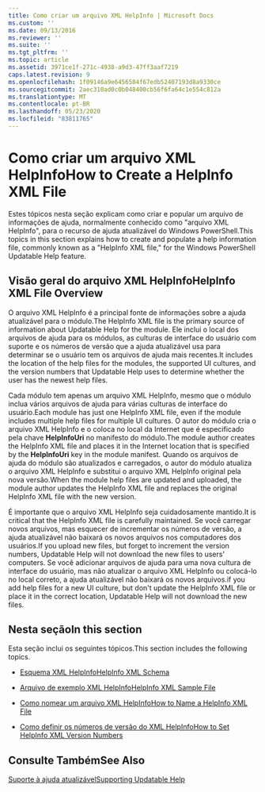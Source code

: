 ```yaml
---
title: Como criar um arquivo XML HelpInfo | Microsoft Docs
ms.custom: ''
ms.date: 09/13/2016
ms.reviewer: ''
ms.suite: ''
ms.tgt_pltfrm: ''
ms.topic: article
ms.assetid: 3971ce1f-271c-4938-a9d3-47ff3aaf7219
caps.latest.revision: 9
ms.openlocfilehash: 1f09146a9e6456584f67edb52407193d8a9330ce
ms.sourcegitcommit: 2aec310ad0c0b048400cb56f6fa64c1e554c812a
ms.translationtype: MT
ms.contentlocale: pt-BR
ms.lasthandoff: 05/23/2020
ms.locfileid: "83811765"
---
```

# <a name="how-to-create-a-helpinfo-xml-file"></a><span data-ttu-id="2a35f-102">Como criar um arquivo XML HelpInfo</span><span class="sxs-lookup"><span data-stu-id="2a35f-102">How to Create a HelpInfo XML File</span></span>

<span data-ttu-id="2a35f-103">Estes tópicos nesta seção explicam como criar e popular um arquivo de informações de ajuda, normalmente conhecido como "arquivo XML HelpInfo", para o recurso de ajuda atualizável do Windows PowerShell.</span><span class="sxs-lookup"><span data-stu-id="2a35f-103">This topics in this section explains how to create and populate a help information file, commonly known as a "HelpInfo XML file," for the Windows PowerShell Updatable Help feature.</span></span>

## <a name="helpinfo-xml-file-overview"></a><span data-ttu-id="2a35f-104">Visão geral do arquivo XML HelpInfo</span><span class="sxs-lookup"><span data-stu-id="2a35f-104">HelpInfo XML File Overview</span></span>

<span data-ttu-id="2a35f-105">O arquivo XML HelpInfo é a principal fonte de informações sobre a ajuda atualizável para o módulo.</span><span class="sxs-lookup"><span data-stu-id="2a35f-105">The HelpInfo XML file is the primary source of information about Updatable Help for the module.</span></span> <span data-ttu-id="2a35f-106">Ele inclui o local dos arquivos de ajuda para os módulos, as culturas de interface do usuário com suporte e os números de versão que a ajuda atualizável usa para determinar se o usuário tem os arquivos de ajuda mais recentes.</span><span class="sxs-lookup"><span data-stu-id="2a35f-106">It includes the location of the help files for the modules, the supported UI cultures, and the version numbers that Updatable Help uses to determine whether the user has the newest help files.</span></span>

<span data-ttu-id="2a35f-107">Cada módulo tem apenas um arquivo XML HelpInfo, mesmo que o módulo inclua vários arquivos de ajuda para várias culturas de interface do usuário.</span><span class="sxs-lookup"><span data-stu-id="2a35f-107">Each module has just one HelpInfo XML file, even if the module includes multiple help files for multiple UI cultures.</span></span> <span data-ttu-id="2a35f-108">O autor do módulo cria o arquivo XML HelpInfo e o coloca no local da Internet que é especificado pela chave **HelpInfoUri** no manifesto do módulo.</span><span class="sxs-lookup"><span data-stu-id="2a35f-108">The module author creates the HelpInfo XML file and places it in the Internet location that is specified by the **HelpInfoUri** key in the module manifest.</span></span> <span data-ttu-id="2a35f-109">Quando os arquivos de ajuda do módulo são atualizados e carregados, o autor do módulo atualiza o arquivo XML HelpInfo e substitui o arquivo XML HelpInfo original pela nova versão.</span><span class="sxs-lookup"><span data-stu-id="2a35f-109">When the module help files are updated and uploaded, the module author updates the HelpInfo XML file and replaces the original HelpInfo XML file with the new version.</span></span>

<span data-ttu-id="2a35f-110">É importante que o arquivo XML HelpInfo seja cuidadosamente mantido.</span><span class="sxs-lookup"><span data-stu-id="2a35f-110">It is critical that the HelpInfo XML file is carefully maintained.</span></span> <span data-ttu-id="2a35f-111">Se você carregar novos arquivos, mas esquecer de incrementar os números de versão, a ajuda atualizável não baixará os novos arquivos nos computadores dos usuários.</span><span class="sxs-lookup"><span data-stu-id="2a35f-111">If you upload new files, but forget to increment the version numbers, Updatable Help will not download the new files to users' computers.</span></span> <span data-ttu-id="2a35f-112">Se você adicionar arquivos de ajuda para uma nova cultura de interface do usuário, mas não atualizar o arquivo XML HelpInfo ou colocá-lo no local correto, a ajuda atualizável não baixará os novos arquivos.</span><span class="sxs-lookup"><span data-stu-id="2a35f-112">if you add help files for a new UI culture, but don't update the HelpInfo XML file or place it in the correct location, Updatable Help will not download the new files.</span></span>

## <a name="in-this-section"></a><span data-ttu-id="2a35f-113">Nesta seção</span><span class="sxs-lookup"><span data-stu-id="2a35f-113">In this section</span></span>

<span data-ttu-id="2a35f-114">Esta seção inclui os seguintes tópicos.</span><span class="sxs-lookup"><span data-stu-id="2a35f-114">This section includes the following topics.</span></span>

- [<span data-ttu-id="2a35f-115">Esquema XML HelpInfo</span><span class="sxs-lookup"><span data-stu-id="2a35f-115">HelpInfo XML Schema</span></span>](./helpinfo-xml-schema.md)

- [<span data-ttu-id="2a35f-116">Arquivo de exemplo XML HelpInfo</span><span class="sxs-lookup"><span data-stu-id="2a35f-116">HelpInfo XML Sample File</span></span>](./helpinfo-xml-sample-file.md)

- [<span data-ttu-id="2a35f-117">Como nomear um arquivo XML HelpInfo</span><span class="sxs-lookup"><span data-stu-id="2a35f-117">How to Name a HelpInfo XML File</span></span>](./how-to-name-a-helpinfo-xml-file.md)

- [<span data-ttu-id="2a35f-118">Como definir os números de versão do XML HelpInfo</span><span class="sxs-lookup"><span data-stu-id="2a35f-118">How to Set HelpInfo XML Version Numbers</span></span>](./how-to-set-helpinfo-xml-version-numbers.md)

## <a name="see-also"></a><span data-ttu-id="2a35f-119">Consulte Também</span><span class="sxs-lookup"><span data-stu-id="2a35f-119">See Also</span></span>

[<span data-ttu-id="2a35f-120">Suporte à ajuda atualizável</span><span class="sxs-lookup"><span data-stu-id="2a35f-120">Supporting Updatable Help</span></span>](./supporting-updatable-help.md)
